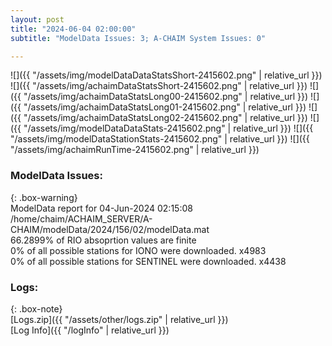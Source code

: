 ```yaml
---
layout: post
title: "2024-06-04 02:00:00"
subtitle: "ModelData Issues: 3; A-CHAIM System Issues: 0"

---
```


![]({{ "/assets/img/modelDataDataStatsShort-2415602.png" | relative_url }})
![]({{ "/assets/img/achaimDataStatsShort-2415602.png" | relative_url }})
![]({{ "/assets/img/achaimDataStatsLong00-2415602.png" | relative_url }})
![]({{ "/assets/img/achaimDataStatsLong01-2415602.png" | relative_url }})
![]({{ "/assets/img/achaimDataStatsLong02-2415602.png" | relative_url }})
![]({{ "/assets/img/modelDataDataStats-2415602.png" | relative_url }})
![]({{ "/assets/img/modelDataStationStats-2415602.png" | relative_url }})
![]({{ "/assets/img/achaimRunTime-2415602.png" | relative_url }})


### ModelData Issues:  
  
{: .box-warning}  
 ModelData report for 04-Jun-2024 02:15:08   
 /home/chaim/ACHAIM_SERVER/A-CHAIM/modelData/2024/156/02/modelData.mat   
 66.2899% of RIO absoprtion values are finite   
 0% of all possible stations for IONO were downloaded. x4983   
 0% of all possible stations for SENTINEL were downloaded. x4438   
  


### Logs:  
  
{: .box-note}  
[Logs.zip]({{ "/assets/other/logs.zip" | relative_url }})  
[Log Info]({{ "/logInfo" | relative_url }})  
